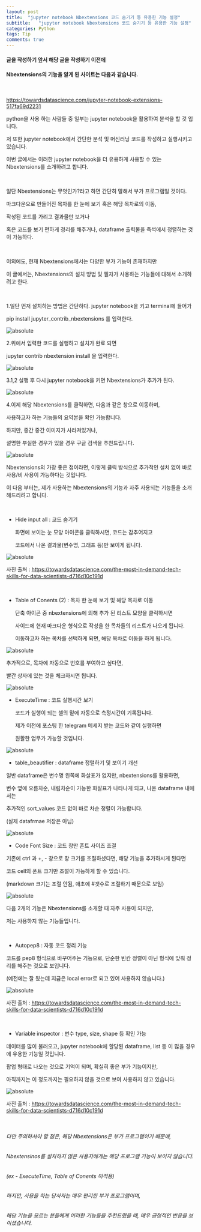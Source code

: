```yaml
---
layout: post
title:  "jupyter notebook Nbextensions 코드 숨기기 등 유용한 기능 설정"
subtitle:   "jupyter notebook Nbextensions 코드 숨기기 등 유용한 기능 설정"
categories: Python
tags: Tip
comments: true
---
```


#### 글을 작성하기 앞서 해당 글을 작성하기 이전에
#### Nbextensions의 기능을 알게 된 사이트는 다음과 같습니다.

<br/>

<https://towardsdatascience.com/jupyter-notebook-extensions-517fa69d2231>

python을 사용 하는 사람들 중 일부는 jupyter notebook을 활용하여 분석을 할 것 입니다.

저 또한 jupyter notebook에서 간단한 분석 및 머신러닝 코드를 작성하고 실행시키고 있습니다.

이번 글에서는 이러한 jupyter notebook을 더 유용하게 사용할 수 있는 Nbextensions를 소개하려고 합니다.

<br/>

일단 Nbextensions는 무엇인가?라고 하면 간단히 말해서 부가 프로그램일 것이다.

마크다운으로 만들어진 목차를 한 눈에 보기 혹은 해당 목차로의 이동,

작성된 코드를 가리고 결과물만 보거나

혹은 코드를 보기 편하게 정리를 해주거나, dataframe 출력물을 즉석에서 정렬하는 것이 가능하다.

<br/>

이외에도, 현재 Nbextensions에서는 다양한 부가 기능이 존재하지만

이 글에서는, Nbextensions의 설치 방법 및 필자가 사용하는 기능들에 대해서 소개하려고 한다.

<br/>

1.일단 먼저 설치하는 방법은 간단하다. jupyter notebook을 키고 terminal에 들어가

pip install jupyter_contrib_nbextensions 를 입력한다.

<img data-action="zoom" src='{{ "/bluemumin.github.io/assets/img/nbextensions/1.PNG" | relative_url }}' alt='absolute'>

<br/>

2.위에서 입력한 코드를 실행하고 설치가 완료 되면

jupyter contrib nbextension install 을 입력한다.

<img data-action="zoom" src='{{ "/bluemumin.github.io/assets/img/nbextensions/2.PNG" | relative_url }}' alt='absolute'>

<br/>

3.1,2 실행 후 다시 jupyter notebook을 키면 Nbextensions가 추가가 된다.

<img data-action="zoom" src='{{ "/bluemumin.github.io/assets/img/nbextensions/3.PNG" | relative_url }}' alt='absolute'>

<br/>

4.이제 해당 Nbextensions를 클릭하면, 다음과 같은 창으로 이동하며, 

사용하고자 하는 기능들의 요약본을 확인 가능합니다.

하지만, 중간 중간 이미지가 사라져있거나,

설명한 부실한 경우가 있을 경우 구글 검색을 추천드립니다.

<img data-action="zoom" src='{{ "/bluemumin.github.io/assets/img/nbextensions/4.PNG" | relative_url }}' alt='absolute'>

Nbextensions의 가장 좋은 점이라면, 이렇게 클릭 방식으로 추가적인 설치 없이 바로 사용/비 사용이 가능하다는 것입니다.

이 다음 부터는, 제가 사용하는 Nbextensions의 기능과 자주 사용되는 기능들을 소개해드리려고 합니다.

<br/>

- Hide input all : 코드 숨기기

  화면에 보이는 눈 모양 아이콘을 클릭하시면, 코드는 감추어지고
  
  코드에서 나온 결과물(변수명, 그래프 등)만 보이게 됩니다.
  
<img data-action="zoom" src='{{ "/bluemumin.github.io/assets/img/nbextensions/hide.gif" | relative_url }}' alt='absolute'>

사진 출처 : <https://towardsdatascience.com/the-most-in-demand-tech-skills-for-data-scientists-d716d10c191d>

<br/>

- Table of Conents (2) : 목차 한 눈에 보기 및 해당 목차로 이동

   단축 아이콘 중 nbextensions에 의해 추가 된 리스트 모양을 클릭하시면
   
   사이드에 현재 마크다운 형식으로 작성을 한 목차들의 리스트가 나오게 됩니다.
   
   이동하고자 하는 목차를 선택하게 되면, 해당 목차로 이동을 하게 됩니다.

<img data-action="zoom" src='{{ "/bluemumin.github.io/assets/img/nbextensions/목차.PNG" | relative_url }}' alt='absolute'>

<br/>

   추가적으로, 목차에 자동으로 번호를 부여하고 싶다면, 
   
   빨간 상자에 있는 것을 체크하시면 됩니다.

<img data-action="zoom" src='{{ "/bluemumin.github.io/assets/img/nbextensions/설정.PNG" | relative_url }}' alt='absolute'>

<br/>

- ExecuteTime : 코드 실행시간 보기

  코드가 실행이 되는 셀의 밑에 자동으로 측정시간이 기록됩니다.
  
  제가 이전에 포스팅 한 telegram 메세지 받는 코드와 같이 실행하면
  
  원활한 업무가 가능할 것입니다.

<img data-action="zoom" src='{{ "/bluemumin.github.io/assets/img/nbextensions/time.PNG" | relative_url }}' alt='absolute'>

<br/>

- table_beautifier : dataframe 정렬하기 및 보이기 개선

일반 dataframe은 변수명 왼쪽에 화살표가 없지만, nbextensions를 활용하면,

변수 옆에 오름차순, 내림차순이 가능한 화살표가 나타나게 되고, 나온 dataframe 내에서는

추가적인 sort_values 코드 없이 바로 차순 정렬이 가능합니다. 

(실제 datafrmae 저장은 아님)

<img data-action="zoom" src='{{ "/bluemumin.github.io/assets/img/nbextensions/sort.PNG" | relative_url }}' alt='absolute'>

<br/>

- Code Font Size : 코드 창만 폰트 사이즈 조절

기존에 ctrl 과 +, - 창으로 창 크기를 조절하셨다면, 해당 기능을 추가하시게 된다면

코드 cell의 폰트 크기만 조절이 가능하게 할 수 있습니다.

(markdown 크기는 조절 안됨, 애초에 #갯수로 조절하기 때문으로 보임)

<img data-action="zoom" src='{{ "/bluemumin.github.io/assets/img/nbextensions/size.png" | relative_url }}' alt='absolute'>

<br/>

다음 2개의 기능은 Nbextensions를 소개할 때 자주 사용이 되지만, 

저는 사용하지 않는 기능들입니다.

<br/>

- Autopep8 : 자동 코드 정리 기능

코드를 pep8 형식으로 바꾸어주는 기능으로, 단순한 빈칸 정렬이 아닌 형식에 맞춰 정리를 해주는 것으로 보입니다.

(예전에는 잘 됬는데 지금은 local error로 되고 있어 사용하지 않습니다.)

<img data-action="zoom" src='{{ "/bluemumin.github.io/assets/img/nbextensions/888.gif" | relative_url }}' alt='absolute'>

사진 출처 : <https://towardsdatascience.com/the-most-in-demand-tech-skills-for-data-scientists-d716d10c191d>

<br/>

- Variable inspector : 변수 type, size, shape 등 확인 가능

데이터를 많이 불러오고, jupyter notebook에 할당된 dataframe, list 등 이 많을 경우에 유용한 기능일 것입니다.

팝업 형태로 나오는 것으로 기억이 되며, 확실히 좋은 부가 기능이지만,

아직까지는 이 정도까지는 필요하지 않을 것으로 보여 사용하지 않고 있습니다.

<img data-action="zoom" src='{{ "/bluemumin.github.io/assets/img/nbextensions/variable.png" | relative_url }}' alt='absolute'>

사진 출처 : <https://towardsdatascience.com/the-most-in-demand-tech-skills-for-data-scientists-d716d10c191d>

<br/>

###### 다만 주의하셔야 할 점은, 해당 Nbextensions은 부가 프로그램이기 때문에,
###### Nbextensinos를 설치하지 않은 사용자에게는 해당 프로그램 기능이 보이지 않습니다.
###### (ex - ExecuteTime, Table of Conents 미적용)
###### 하지만, 사용을 하는 당사자는 매우 편리한 부가 프로그램이며,
###### 해당 기능을 모르는 분들에게 이러한 기능들을 추천드렸을 때, 매우 긍정적인 반응을 보이셨습니다.
